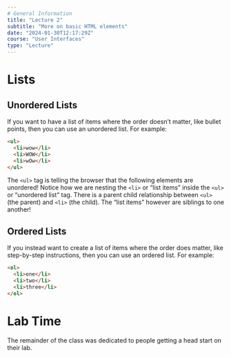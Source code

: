 ```yaml
---
# General Information
title: "Lecture 2"
subtitle: "More on basic HTML elements"
date: "2024-01-30T12:17:29Z"
course: "User Interfaces"
type: "Lecture"
---
```


# Lists

## Unordered Lists

If you want to have a list of items where the order doesn’t matter, like bullet points, then you can use an unordered list. For example:

```html
<ul>
  <li>wow</li>
  <li>WOW</li>
  <li>wOw</li>
</ul>
```

The `<ul>` tag is telling the browser that the following elements are unordered! Notice how we are nesting the `<li>` or “list items” inside the `<ul>` or “unordered list” tag. There is a parent child relationship between `<ul>` (the parent) and `<li>` (the child). The “list items” however are siblings to one another!

## Ordered Lists

If you instead want to create a list of items where the order does matter, like step-by-step instructions, then you can use an ordered list. For example:

```html
<ol>
  <li>one</li>
  <li>two</li>
  <li>three</li>
</ol>
```

# Lab Time

The remainder of the class was dedicated to people getting a head start on their lab.
